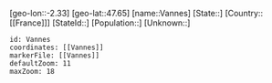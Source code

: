 ﻿---
location: [47.65,-2.33]
mapzoom: [7,12] 
mapmarker: city 
type: City
tags:
- geo/City


SpocWebEntityId: 35200
isDeleted: false
confidential: public

---
[geo-lon::-2.33]
[geo-lat::47.65]
[name::Vannes]
[State::]
[Country::[[France]]]
[StateId::]
[Population::]
[Unknown::]


```leaflet
id: Vannes
coordinates: [[Vannes]]
markerFile: [[Vannes]]
defaultZoom: 11 
maxZoom: 18
```
